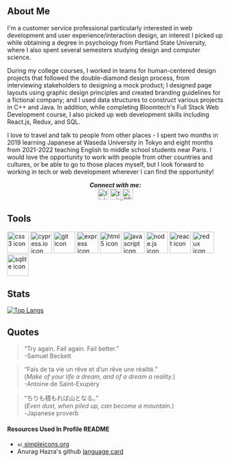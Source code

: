 ## About Me

I'm a customer service professional particularly interested in web development and user experience/interaction design, an interest I picked up while obtaining a degree in psychology from Portland State University, where I also spent several semesters studying design and computer science.

During my college courses, I worked in teams for human-centered design projects that followed the double-diamond design process, from interviewing stakeholders to designing a mock product; I designed page layouts using graphic design principles and created branding guidelines for a fictional company; and I used data structures to construct various projects in C++ and Java. In addition, while completing Bloomtech's Full Stack Web Development course, I also picked up web development skills including React.js, Redux, and SQL.

I love to travel and talk to people from other places - I spent two months in 2019 learning Japanese at Waseda University in Tokyo and eight months from 2021-2022 teaching English to middle school students near Paris. I would love the opportunity to work with people from other countries and cultures, or be able to go to those places myself, but I look forward to working in tech or web development wherever I can find the opportunity! 


<div align="center">
  <strong><em>Connect with me:</em></strong><br>
<a href="https://www.linkedin.com/in/sawyer-welter-474065256/"><img src="https://user-images.githubusercontent.com/110304838/213889584-23bf2722-c24f-4061-8a3b-be4fc574abe8.svg" alt="linkedin icon" width="25" height="25"></a>    <a href="https://twitter.com/sawyer_welter"><img src="https://user-images.githubusercontent.com/110304838/213889723-2707c735-7d31-414c-a4d2-5b6fea67c850.svg" alt="twitter icon" width="25" height="25">     <a href="https://dev.to/sawyer_welter"><img src="https://user-images.githubusercontent.com/110304838/213894763-be106337-2bd5-42a1-98fe-f17901ac73f1.svg" width="25" height="25" alt="DEV.to icon"></a>
  </div>

## Tools

<a href="#"><img src="https://user-images.githubusercontent.com/110304838/213890259-a9185d3a-ea45-45b2-9f92-a7fee658b53e.svg" alt="css3 icon" width="50" height="50" title="CSS3"></a>
<a href="https://www.cypress.io/">
<img src="https://user-images.githubusercontent.com/110304838/213890262-7ad3c33d-7469-4770-88c8-9a69f4608a7b.svg" alt="cypress.io icon" width="50" height="50" title="Cypress.io"></a>
<a href="https://git-scm.com/"><img src="https://user-images.githubusercontent.com/110304838/213890264-0dc14dd6-902e-49f1-9c4c-66dd5e5ac068.svg" alt="git icon" width="50" height="50" title="Git"></a>
<a href="https://expressjs.com/"><img src="https://github.com/sawelter/sawelter/assets/110304838/bc81b8b2-b845-482d-9f41-3fac9c023815" alt="express icon" width="50" height="50" title="Express"></a>
<a href="#"><img src="https://user-images.githubusercontent.com/110304838/213890265-d987f7fc-28b0-47f8-ab73-5a3b4d44d750.svg" alt="html5 icon" width="50" height="50" title="HTML5"></a>
<a href="https://www.javascript.com/"><img src="https://user-images.githubusercontent.com/110304838/213890266-37d71ce8-48ed-4b1d-8e6c-978577250830.svg" alt="javascript icon" width="50" height="50" title="Javascript"></a>
<a href="https://nodejs.org/en/"><img src="https://user-images.githubusercontent.com/110304838/213890267-d12e17fd-265e-49b7-be15-6ab8bbb30941.svg" alt="node.js icon" width="50" height="50" title="Node.js"></a>
<a href="https://reactjs.org/"><img src="https://user-images.githubusercontent.com/110304838/213890268-962e9900-27ed-4420-a10c-8ca2bfcd0cd6.svg" alt="react icon" width="50" height="50" title="React"></a>
<a href="https://redux.js.org/"><img src="https://user-images.githubusercontent.com/110304838/214491367-d4b735d0-dde2-49ff-99f6-2f397ecb22a1.svg" alt="redux icon" width="50" height="50" title="Redux"></a>
<a href="https://www.sqlite.org/index.html"><img src="https://github.com/sawelter/sawelter/assets/110304838/b53f30d1-2855-4407-bca0-53753894b2eb" alt="sqlite icon" width="50" height="50" title="SQLite"></a>
<br>





  
## Stats

[![Top Langs](https://github-readme-stats.vercel.app/api/top-langs/?username=sawelter&layout=compact)](https://github.com/sawelter/github-readme-stats)
  
## Quotes

> “Try again. Fail again. Fail better.” <br>     -Samuel Beckett

> “Fais de ta vie un rêve et d’un rêve une réalité.”<br>(<i>Make of your life a dream, and of a dream a reality.</i>) <br>     -Antoine de Saint-Exupéry

> “ちりも積もれば山となる。”<br> (<i>Even dust, when piled up, can become a mountain.</i>) <br>     -Japanese proverb 
  
#### Resources Used In Profile README
  
- <a href="https://simpleicons.org/"><img src="https://user-images.githubusercontent.com/110304838/213891275-817606ed-8f61-4775-be08-b7685f9e50eb.svg" alt="simpleicons.org icon" width="12" height="12"> simpleicons.org</a>
- Anurag Hazra's github <a href="https://github.com/anuraghazra/github-readme-stats#top-languages-card">language card</a>
